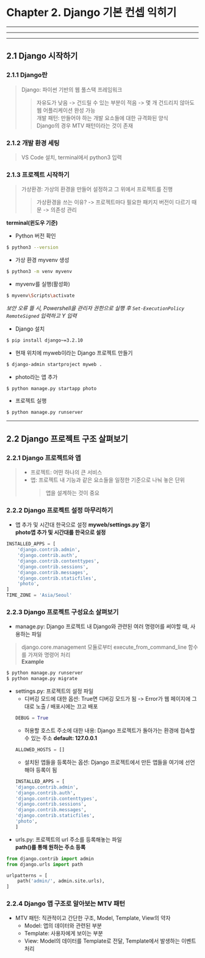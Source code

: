 # Chapter 2. Django 기본 컨셉 익히기   
      
***  
***  
***  

## 2.1 Django 시작하기  

### 2.1.1 Django란  
> Django: 파이썬 기반의 웹 풀스택 프레임워크  
>   > 자유도가 낮음 -> 건드릴 수 있는 부분이 적음 -> 몇 개 건드리지 않아도 웹 어플리케이션 완성 가능  
> 개발 패턴: 만들어야 하는 개발 요소들에 대한 규격화된 양식  
>   > Django의 경우 MTV 패턴이라는 것이 존재  

### 2.1.2 개발 환경 세팅  
> VS Code 설치, terminal에서 python3 입력  

### 2.1.3 프로젝트 시작하기  
> 가상환경: 가상의 환경을 만들어 설정하고 그 위에서 프로젝트를 진행  
>   > 가상환경을 쓰는 이유? -> 프로젝트마다 필요한 패키지 버전이 다르기 때문 -> 의존성 관리  

**terminal(윈도우 기준)**  
* Python 버전 확인  
```bash
$ python3 --version
```
* 가상 환경 myvenv 생성  
```bash
$ python3 -m venv myvenv
```
* myvenv를 실행(활성화)  
```bash
$ myvenv\Scripts\activate
```
*보안 오류 뜰 시, Powershell을 관리자 권한으로 실행 후 `Set-ExecutionPolicy RemoteSigned` 입력하고 Y 입력*
* Django 설치  
```bash
$ pip install django~=3.2.10
```
* 현재 위치에 myweb이라는 Django 프로젝트 만들기  
```bash
$ django-admin startproject myweb .
```
* photo라는 앱 추가  
```bash
$ python manage.py startapp photo
```
* 프로젝트 실행  
```bash
$ python manage.py runserver
```

***

## 2.2 Django 프로젝트 구조 살펴보기  

### 2.2.1 Django 프로젝트와 앱  
> * 프로젝트: 어떤 하나의 큰 서비스  
> * 앱: 프로젝트 내 기능과 같은 요소들을 일정한 기준으로 나눠 놓은 단위  
>   > 앱을 설계하는 것이 중요  

### 2.2.2 Django 프로젝트 설정 마무리하기  
* 앱 추가 및 시간대 한국으로 설정
**myweb/settings.py 열기**  
**photo앱 추가 및 시간대를 한국으로 설정**
```python
INSTALLED_APPS = [
    'django.contrib.admin',
    'django.contrib.auth',
    'django.contrib.contenttypes',
    'django.contrib.sessions',
    'django.contrib.messages',
    'django.contrib.staticfiles',
    'photo',
]
TIME_ZONE = 'Asia/Seoul'
```

### 2.2.3 Django 프로젝트 구성요소 살펴보기  
* manage.py: Django 프로젝트 내 Django와 관련된 여러 명령어를 써야할 때, 사용하는 파일  
> django.core.management 모듈로부터 execute_from_command_line 함수를 가져와 명령어 처리  
**Example**
```bash
$ python manage.py runserver
$ python manage.py migrate
```
* settings.py: 프로젝트의 설정 파일  
    * 디버깅 모드에 대한 옵션: True면 디버깅 모드가 됨 -> Error가 웹 페이지에 그대로 노출 / 배포시에는 끄고 배포
    ```python
    DEBUG = True
    ```
    * 허용할 호스트 주소에 대한 내용: Django 프로젝트가 돌아가는 환경에 접속할 수 있는 주소
    **default: 127.0.0.1**
    ```python
    ALLOWED_HOSTS = []
    ```
    * 설치된 앱들을 등록하는 옵션: Django 프로젝트에서 만든 앱들을 여기에 선언해야 등록이 됨  
    ```python
    INSTALLED_APPS = [
    'django.contrib.admin',
    'django.contrib.auth',
    'django.contrib.contenttypes',
    'django.contrib.sessions',
    'django.contrib.messages',
    'django.contrib.staticfiles',
    'photo',
    ]
    ```
* urls.py: 프로젝트의 url 주소를 등록해놓는 파일  
**path()를 통해 원하는 주소 등록**
```python
from django.contrib import admin
from django.urls import path

urlpatterns = [
    path('admin/', admin.site.urls),
]
```

### 2.2.4 Django 앱 구조로 알아보는 MTV 패턴  
* MTV 패턴: 직관적이고 간단한 구조, Model, Template, View의 약자  
    * Model: 앱의 데이터와 관련된 부분  
    * Template: 사용자에게 보이는 부분  
    * View: Model의 데이터를 Template로 전달, Template에서 발생하는 이벤트 처리  


